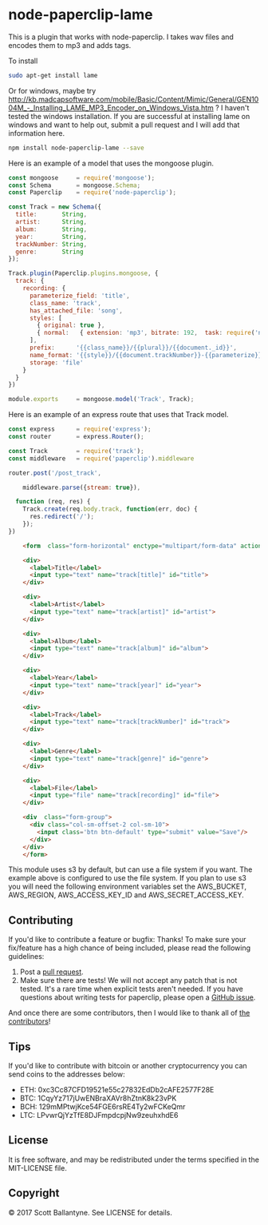 
node-paperclip-lame
=========

This is a plugin that works with node-paperclip.  I takes wav files and encodes them to mp3 and adds tags. 

To install 

```bash
sudo apt-get install lame 
```
Or for windows, maybe try http://kb.madcapsoftware.com/mobile/Basic/Content/Mimic/General/GEN1004M_-_Installing_LAME_MP3_Encoder_on_Windows_Vista.htm ?  I haven't tested the windows installation.  If you are successful at installing lame on windows and want to help out, submit a pull request and I will add that information here.

```bash
npm install node-paperclip-lame --save
```

Here is an example of a model that uses the mongoose plugin.

```javascript
const mongoose     = require('mongoose');
const Schema       = mongoose.Schema;
const Paperclip    = require('node-paperclip');

const Track = new Schema({
  title:       String,
  artist:      String,
  album:       String,
  year:        String,
  trackNumber: String,
  genre:       String
});

Track.plugin(Paperclip.plugins.mongoose, {
  track: {
    recording: { 
      parameterize_field: 'title',
      class_name: 'track',
      has_attached_file: 'song', 
      styles: [
        { original: true },
        { normal:   { extension: 'mp3', bitrate: 192,  task: require('node-paperclip-lame') } }
      ],
      prefix:      '{{class_name}}/{{plural}}/{{document._id}}',
      name_format: '{{style}}/{{document.trackNumber}}-{{parameterize}}.{{extension}}',
      storage: 'file'
    }
  }
})

module.exports     = mongoose.model('Track', Track);
```

Here is an example of an express route that uses that Track model.

```javascript
const express      = require('express');
const router       = express.Router();

const Track        = require('track');
const middleware   = require('paperclip').middleware

router.post('/post_track',

    middleware.parse({stream: true}), 

  function (req, res) {  
    Track.create(req.body.track, function(err, doc) {
      res.redirect('/');
    });
})

```

```html
    <form  class="form-horizontal" enctype="multipart/form-data" action="/post_track" method="post">

    <div>
      <label>Title</label>
      <input type="text" name="track[title]" id="title">
    </div>

    <div>
      <label>Artist</label>
      <input type="text" name="track[artist]" id="artist">
    </div>

    <div>
      <label>Album</label>
      <input type="text" name="track[album]" id="album">
    </div>

    <div>
      <label>Year</label>
      <input type="text" name="track[year]" id="year">
    </div>

    <div>
      <label>Track</label>
      <input type="text" name="track[trackNumber]" id="track">
    </div>

    <div>
      <label>Genre</label>
      <input type="text" name="track[genre]" id="genre">
    </div>

    <div>
      <label>File</label>
      <input type="file" name="track[recording]" id="file">
    </div>

    <div  class="form-group">
      <div class="col-sm-offset-2 col-sm-10">
        <input class='btn btn-default' type="submit" value="Save"/>
      </div>
    </div>
    </form>

```

This module uses s3 by default, but can use a file system if you want.  The example above is configured to use the file system.  If you plan to use s3 you will need the following environment variables set the AWS_BUCKET, AWS_REGION, AWS_ACCESS_KEY_ID and AWS_SECRET_ACCESS_KEY.

Contributing
------------

If you'd like to contribute a feature or bugfix: Thanks! To make sure your
fix/feature has a high chance of being included, please read the following
guidelines:

1. Post a [pull request](https://github.com/ballantyne/node-paperclip-lame/compare/).
2. Make sure there are tests! We will not accept any patch that is not tested.
   It's a rare time when explicit tests aren't needed. If you have questions
   about writing tests for paperclip, please open a
   [GitHub issue](https://github.com/ballantyne/node-paperclip-lame/issues/new).


And once there are some contributors, then I would like to thank all of [the contributors](https://github.com/ballantyne/node-paperclip-lame/graphs/contributors)!

Tips
------------

If you'd like to contribute with bitcoin or another cryptocurrency you can send coins to the addresses below:

* ETH: 0xc3Cc87CFD19521e55c27832EdDb2cAFE2577F28E
* BTC: 1CqyYz717jUwENBraXAVr8hZtnK8k23vPK
* BCH: 129mMPtwjKce54FGE6rsRE4Ty2wFCKeQmr
* LTC: LPvwrQjYzTfE8DJFmpdcpjNw9zeuhxhdE6

License
-------

It is free software, and may be redistributed under the terms specified in the MIT-LICENSE file.

Copyright 
-------
© 2017 Scott Ballantyne. See LICENSE for details.

